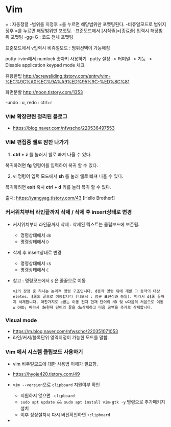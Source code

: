 # Vim



= : 자동정렬
-범위를 지정후 =를 누르면 해당범위만 포맷팅된다.
-비쥬얼모드로 범위지정후 =를 누르면 해당범위만 포맷팅.
-표준모드에서 [시작줄]=[종료줄] 입력시 해당범위 포맷팅
-gg=G : 코드 전체 포맷팅

표준모드에서 v입력시 비쥬얼모드 : 범위선택이 가능해짐

putty->vim에서 numlock 숫자키 사용하기
-putty 설정 -> 터미널 -> 기능 -> Disable application keypad mode 체크

유용한팁
http://screwsliding.tistory.com/entry/vim-%EC%9C%A0%EC%9A%A9%ED%95%9C-%ED%8C%81

화면분할
http://noon.tistory.com/1353

-undo : u, redo : ctrl+r



### VIM 확장관련 정리된 블로그

* https://blog.naver.com/nfwscho/220536497553



### VIM 편집중 쉘로 잠깐 나가기

1. **ctrl + z** 를 눌러서 쉘로 빠져 나올 수 있다.

복귀하려면 **fg** 명령어를 입력하여 복귀 할 수 있다.



2. vi 명령어 입력 모드에서 **sh** 를 눌러 쉘로 빠져 나올 수 있다.

복귀하려면 **exit** 혹시 **ctrl + d** 키를 눌러 복귀 할 수 있다.



출처: https://yangyag.tistory.com/43 [Hello Brother!]

### 커서위치부터 라인끝까지 삭제 / 삭제 후 insert상태로 변경

* 커서위치부터 라인끝까지 삭제 : 삭제된 텍스트는 클립보드에 보존됨.
  * 명령상태에서 `d$` 
  * 명령상태에서 `D`
* 삭제 후 insert상태로 변경 
  * 명령상태에서 `c$`
  * 명령상태에서 `C`

* 참고 : 명령모드에서  `$` 은 줄끝으로 이동 

  ```
  vi의 장점 중 하나는 논리적 명령 구조입니다. d동작 명령 뒤에 개발 그 동작의 대상 eletes. $줄의 끝으로 이동합니다 (니모닉 : 정규 표현식과 동일). 따라서 d$줄 끝까지 삭제합니다. 마찬가지로 e받는 이동 전자 현재 단어의 ND 및 w다음의 처음으로 이동 w ORD; 따라서 de현재 단어의 끝을 dw삭제하고 다음 공백을 추가로 삭제합니다.
  ```


### Visual mode

* https://m.blog.naver.com/nfwscho/220351071053
* 라인/커서/블록단위 영역지정이 가능한 모드를 말함.

### Vim 에서 시스템 클립보드 사용하기

* vim 비주얼모드에 대한 사용법 이해가 필요함.

* https://hyoje420.tistory.com/49
* `vim --version`으로 `clipboard` 지원여부 확인
  * 지원하지 않으면 `-clipboard`
  * `sudo apt update && sudo apt install vim-gtk -y` 명령으로 추가패키지 설치
  * 이후 정상설치시 다시 버전확인하면 `+clipboard`
* 